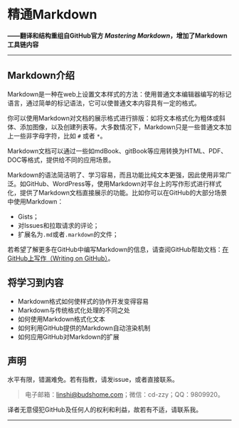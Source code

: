 # 精通Markdown

**——翻译和结构重组自GitHub官方 _Mastering Markdown_，增加了Markdown工具链内容**

------

## Markdown介绍

Markdown是一种在web上设置文本样式的方法：使用普通文本编辑器编写的标记语言，通过简单的标记语法，它可以使普通文本内容具有一定的格式。

你可以使用Markdown对文档的展示格式进行排版：如将文本格式化为粗体或斜体、添加图像，以及创建列表等。大多数情况下，Markdown只是一些普通文本加上一些非字母字符，比如 `#` 或者 `*`。

Markdown文档可以通过一些如mdBook、gitBook等应用转换为HTML、PDF、DOC等格式，提供给不同的应用场景。

Markdown的语法简洁明了、学习容易，而且功能比纯文本更强，因此使用非常广泛。如GitHub、WordPress等，使用Markdown对平台上的写作形式进行样式化，提供了Markdown文档直接展示的功能。比如你可以在GitHub的大部分场景中使用Markdown：

- Gists；
- 对Issues和拉取请求的评论；
- 扩展名为`.md`或者`.markdown`的文件；

若希望了解更多在GitHub中编写Markdown的信息，请查阅GitHub帮助文档：[在GitHub上写作（Writing on GitHub）](https://help.github.com/en/categories/writing-on-github)。

## 将学习到内容

- Markdown格式如何使样式的协作开发变得容易
- Markdown与传统格式化处理的不同之处
- 如何使用Markdown格式化文本
- 如何利用GitHub提供的Markdown自动渲染机制
- 如何应用GitHub对Markdown的扩展

## 声明

水平有限，错漏难免。若有指教，请发issue，或者直接联系。

> 电子邮箱：linshi@budshome.com；微信：cd-zzy；QQ：9809920。

译者无意侵犯GitHub及任何人的权利和利益，故若有不适，请联系我。

------
